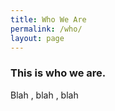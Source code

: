```yaml
---
title: Who We Are
permalink: /who/
layout: page
---
```


### This is who we are.


Blah , blah , blah
